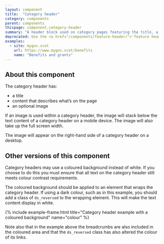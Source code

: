 ```yaml
---
layout: component
title:  "Category header"
category: components
parent: components
thispage: component.category-header
summary: "A header block used on category pages featuring the title, a summary and an illustration."
deprecated: Use the <a href="/components/feature-header/">'feature header' component</a> instead.
examples:
  - site: mygov.scot
    url: https://www.mygov.scot/benefits
    name: "Benefits and grants"
---
```


## About this component

The category header has:

* a title
* content that describes what’s on the page
* an optional image

If an image is used within a category header, the image will stack below the text content of a category header on a mobile device. The image will also take up the full screen width.

The image will appear on the right-hand side of a category header on a desktop.

## Other versions of this component

Category headers may use a coloured background instead of white. If you choose to do this you must ensure that all text on the category header still meets colour contrast requirements.

The coloured background should be applied to an element that wraps the category header. If using a dark colour, such as in this example, you should add a class of <code>ds_reversed</code> to the wrapping element. This will make the text content display in white.

{% include example-frame.html title="Category header example with a coloured background" name="colour" %}

Note also that in the example above the breadcrumbs are also included in the coloured area and that the <code>ds_reversed</code> class has also altered the colour of its links.
